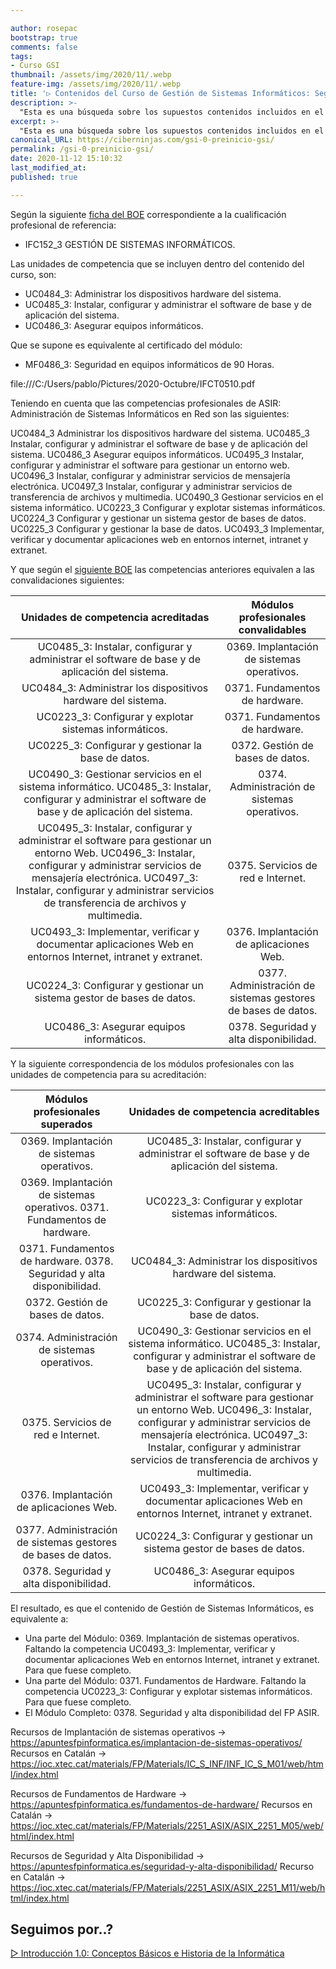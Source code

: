 ```yaml
---

author: rosepac
bootstrap: true
comments: false
tags:
- Curso GSI
thumbnail: /assets/img/2020/11/.webp
feature-img: /assets/img/2020/11/.webp
title: '▷ Contenidos del Curso de Gestión de Sistemas Informáticos: Según Internet'
description: >-
  "Esta es una búsqueda sobre los supuestos contenidos incluidos en el Curso del Certificado Parcial de Gestión de Sistemas Informáticos"
excerpt: >-
  "Esta es una búsqueda sobre los supuestos contenidos incluidos en el Curso del Certificado Parcial de Gestión de Sistemas Informáticos"
canonical_URL: https://ciberninjas.com/gsi-0-preinicio-gsi/
permalink: /gsi-0-preinicio-gsi/
date: 2020-11-12 15:10:32
last_modified_at: 
published: true

---
```


Según la siguiente [ficha del BOE](https://sede.sepe.gob.es/es/portaltrabaja/resources/pdf/fichasCertificados/IFCT0510_ficha.pdf) correspondiente a la cualificación profesional de referencia:

- IFC152_3 GESTIÓN DE SISTEMAS INFORMÁTICOS.

Las unidades de competencia que se incluyen dentro del contenido del curso, son: 

- UC0484_3: Administrar los dispositivos hardware del sistema.
- UC0485_3: Instalar, configurar y administrar el software de base y de aplicación del sistema.
- UC0486_3: Asegurar equipos informáticos.

Que se supone es equivalente al certificado del módulo:

- MF0486_3: Seguridad en equipos informáticos de 90 Horas.

file:///C:/Users/pablo/Pictures/2020-Octubre/IFCT0510.pdf

Teniendo en cuenta que las competencias profesionales de ASIR: Administración de Sistemas Informáticos en Red son las siguientes:

UC0484_3 Administrar los dispositivos hardware del sistema.
UC0485_3 Instalar, configurar y administrar el software de base y de aplicación del sistema.
UC0486_3 Asegurar equipos informáticos.
UC0495_3 Instalar, configurar y administrar el software para gestionar un entorno web.
UC0496_3 Instalar, configurar y administrar servicios de mensajería electrónica.
UC0497_3 Instalar, configurar y administrar servicios de transferencia de archivos y multimedia.
UC0490_3 Gestionar servicios en el sistema informático.
UC0223_3 Configurar y explotar sistemas informáticos.
UC0224_3 Configurar y gestionar un sistema gestor de bases de datos.
UC0225_3 Configurar y gestionar la base de datos.
UC0493_3 Implementar, verificar y documentar aplicaciones web en entornos internet, intranet y extranet.

Y que según el [siguiente BOE](https://www.boe.es/buscar/doc.php?id=BOE-A-2009-18355) las competencias anteriores equivalen a las convalidaciones siguientes:

|             Unidades de competencia acreditadas              |             Módulos profesionales convalidables              |
| :----------------------------------------------------------: | :----------------------------------------------------------: |
| UC0485_3: Instalar, configurar y administrar el software de base y de aplicación del sistema. |          0369. Implantación de sistemas operativos.          |
| UC0484_3: Administrar los dispositivos hardware del sistema. |                0371. Fundamentos de hardware.                |
|    UC0223_3: Configurar y explotar sistemas informáticos.    |                0371. Fundamentos de hardware.                |
|      UC0225_3: Configurar y gestionar la base de datos.      |               0372. Gestión de bases de datos.               |
| UC0490_3: Gestionar servicios en el sistema informático. UC0485_3: Instalar, configurar y administrar el software de base y de aplicación del sistema. |         0374. Administración de sistemas operativos.         |
| UC0495_3: Instalar, configurar y administrar el software para gestionar un entorno Web. UC0496_3: Instalar, configurar y administrar servicios de mensajería electrónica. UC0497_3: Instalar, configurar y administrar servicios de transferencia de archivos y multimedia. |              0375. Servicios de red e Internet.              |
| UC0493_3: Implementar, verificar y documentar aplicaciones Web en entornos Internet, intranet y extranet. |           0376. Implantación de aplicaciones Web.            |
| UC0224_3: Configurar y gestionar un sistema gestor de bases de datos. | 0377. Administración de sistemas gestores de bases de datos. |
|           UC0486_3: Asegurar equipos informáticos.           |            0378. Seguridad y alta disponibilidad.            |

Y la siguiente correspondencia de los módulos profesionales con las unidades de competencia para su acreditación:

|               Módulos profesionales superados                |             Unidades de competencia acreditables             |
| :----------------------------------------------------------: | :----------------------------------------------------------: |
|          0369. Implantación de sistemas operativos.          | UC0485_3: Instalar, configurar y administrar el software de base y de aplicación del sistema. |
| 0369. Implantación de sistemas operativos. 0371. Fundamentos de hardware. |    UC0223_3: Configurar y explotar sistemas informáticos.    |
| 0371. Fundamentos de hardware. 0378. Seguridad y alta disponibilidad. | UC0484_3: Administrar los dispositivos hardware del sistema. |
|               0372. Gestión de bases de datos.               |      UC0225_3: Configurar y gestionar la base de datos.      |
|         0374. Administración de sistemas operativos.         | UC0490_3: Gestionar servicios en el sistema informático. UC0485_3: Instalar, configurar y administrar el software de base y de aplicación del sistema. |
|              0375. Servicios de red e Internet.              | UC0495_3: Instalar, configurar y administrar el software para gestionar un entorno Web. UC0496_3: Instalar, configurar y administrar servicios de mensajería electrónica. UC0497_3: Instalar, configurar y administrar servicios de transferencia de archivos y multimedia. |
|           0376. Implantación de aplicaciones Web.            | UC0493_3: Implementar, verificar y documentar aplicaciones Web en entornos Internet, intranet y extranet. |
| 0377. Administración de sistemas gestores de bases de datos. | UC0224_3: Configurar y gestionar un sistema gestor de bases de datos. |
|            0378. Seguridad y alta disponibilidad.            |           UC0486_3: Asegurar equipos informáticos.           |

El resultado, es que el contenido de Gestión de Sistemas Informáticos, es equivalente a:

- Una parte del Módulo: 0369. Implantación de sistemas operativos. Faltando la competencia UC0493_3: Implementar, verificar y documentar aplicaciones Web en entornos Internet, intranet y extranet. Para que fuese completo.
- Una parte del Módulo: 0371. Fundamentos de Hardware. Faltando la competencia UC0223_3: Configurar y explotar sistemas informáticos. Para que fuese completo.
- El Módulo Completo: 0378. Seguridad y alta disponibilidad del FP ASIR.

Recursos de Implantación de sistemas operativos -> https://apuntesfpinformatica.es/implantacion-de-sistemas-operativos/
Recursos en Catalán -> https://ioc.xtec.cat/materials/FP/Materials/IC_S_INF/INF_IC_S_M01/web/html/index.html

Recursos de Fundamentos de Hardware -> https://apuntesfpinformatica.es/fundamentos-de-hardware/
Recursos en Catalán -> https://ioc.xtec.cat/materials/FP/Materials/2251_ASIX/ASIX_2251_M05/web/html/index.html

Recursos de Seguridad y Alta Disponibilidad -> https://apuntesfpinformatica.es/seguridad-y-alta-disponibilidad/
Recurso en Catalán -> https://ioc.xtec.cat/materials/FP/Materials/2251_ASIX/ASIX_2251_M11/web/html/index.html

<!-- Otras formaciones interesantes: PROGRAMA FORMATIVO DE LA ESPECIALIDAD FORMATIVA. ACREDITACIÓN DOCENTE PARA TELEFORMACIÓN: FORMADOR/A. ON LINE: SSCE002PO-->

## **Seguimos por..?**

[▷ Introducción 1.0: Conceptos Básicos e Historia de la Informática](https://ciberninjas.com/gsi-1-introduccion-historia-inf/)